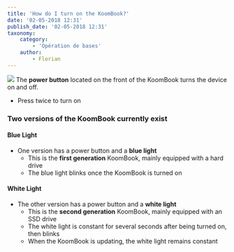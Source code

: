 ```yaml
---
title: 'How do I turn on the KoomBook?'
date: '02-05-2018 12:31'
publish_date: '02-05-2018 12:31'
taxonomy:
    category:
        - 'Opération de bases'
    author:
        - Florian
---
```


![](IMG_3447.JPG)
The **power button** located on the front of the KoomBook turns the device on and off.
* Press twice to turn on

### Two versions of the KoomBook currently exist

#### Blue Light

* One version has a power button and a **blue light**
  * This is the **first generation** KoomBook, mainly equipped with a hard drive
  * The blue light blinks once the KoomBook is turned on
  
#### White Light

* The other version has a power button and a **white light** 
  * This is the **second generation** KoomBook, mainly equipped with an SSD drive 
  * The white light is constant for several seconds after being turned on, then blinks 
  * When the KoomBook is updating, the white light remains constant



